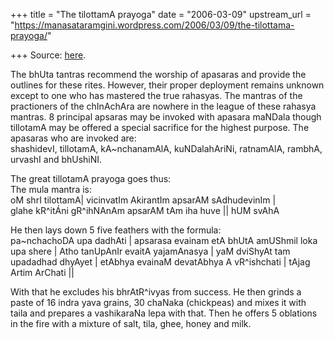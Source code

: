 +++
title = "The tilottamA prayoga"
date = "2006-03-09"
upstream_url = "https://manasataramgini.wordpress.com/2006/03/09/the-tilottama-prayoga/"

+++
Source: [here](https://manasataramgini.wordpress.com/2006/03/09/the-tilottama-prayoga/).

The bhUta tantras recommend the worship of apasaras and provide the
outlines for these rites. However, their proper deployment remains
unknown except to one who has mastered the true rahasyas. The mantras of
the practioners of the chInAchAra are nowhere in the league of these
rahasya mantras. 8 principal apsaras may be invoked with apasara maNDala
though tillotamA may be offered a special sacrifice for the highest
purpose. The apasaras who are invoked are:  
shashidevI, tillotamA, kA\~nchanamAlA, kuNDalahAriNi, ratnamAlA, rambhA,
urvashI and bhUshiNI.

The great tillotamA prayoga goes thus:  
The mula mantra is:  
[](ci(21011,'vicinvat2B01m'))oM shrI tilottamA\| vicinvatIm AkirantIm
apsarAM sAdhudevinIm \|  
glahe kR^itÁni gR^ihNAnAm apsarAM tAm iha huve \|\| hUM svAhA

He then lays down 5 five feathers with the formula:  
[](ci(16915,'paF100caco0D1E0101'))pa\~nchachoDA upa dadhAti \| apsarasa
evainam etA bhUtA amUShmil loka upa shere \| Atho tanUpAnIr evaitA
yajamAnasya \| yaM dviShyAt tam upadadhad dhyAyet \| etAbhya evainaM
devatAbhya A vR^ishchati \| tAjag Artim ArChati \|\|

With that he excludes his bhrAtR^ivyas from success. He then grinds a
paste of 16 indra yava grains, 30 chaNaka (chickpeas) and mixes it with
taila and prepares a vashikaraNa lepa with that. Then he offers 5
oblations in the fire with a mixture of salt, tila, ghee, honey and
milk.  
[](ci(21011,'huve'))

